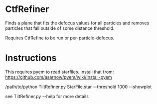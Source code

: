 # CtfRefiner
Finds a plane that fits the defocus values for all particles and removes particles that fall outside of some distance threshold.

Requires CtfRefine to be run or per-particle-defocus.

# Instructions
This requires pyem to read starfiles. Install that from:
https://github.com/asarnow/pyem/wiki/Install-pyem

/path/to/python TiltRefiner.py StarFile.star --threshold 1000 --showplot

see TiltRefiner.py --help for more details

